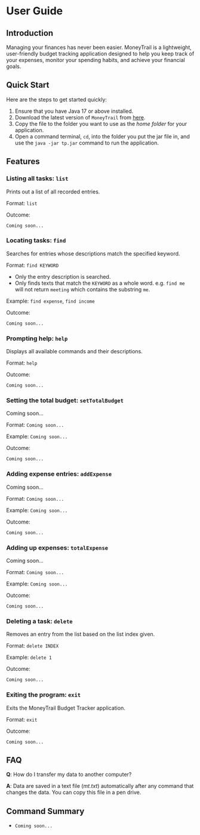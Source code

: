 # User Guide

## Introduction

Managing your finances has never been easier. MoneyTrail is a 
lightweight, user-friendly budget tracking application designed to 
help you keep track of your expenses, monitor your spending habits, 
and achieve your financial goals.

## Quick Start

Here are the steps to get started quickly:

1. Ensure that you have Java 17 or above installed.
2. Download the latest version of `MoneyTrail` from [here](http://link.to/duke).
3. Copy the file to the folder you want to use as the *home folder* for your application.
4. Open a command terminal, `cd`, into the folder you put the jar file in, and use the `java -jar tp.jar` command to run the application.

## Features 

### Listing all tasks: `list`

Prints out a list of all recorded entries.

Format: `list`

Outcome:
```
Coming soon...
```

### Locating tasks: `find`

Searches for entries whose descriptions match the specified keyword.

Format: `find KEYWORD`

- Only the entry description is searched.
- Only finds texts that match the `KEYWORD` as a whole word. e.g. `find me` will not return `meeting` which contains the substring `me`.

Example: `find expense`, `find income`

Outcome:
```
Coming soon...
```

### Prompting help: `help`

Displays all available commands and their descriptions.

Format: `help`

Outcome:
```
Coming soon...
```

### Setting the total budget: `setTotalBudget`

Coming soon...

Format: `Coming soon...`

Example: `Coming soon...`

Outcome:
```
Coming soon...
```

### Adding expense entries: `addExpense`

Coming soon...

Format: `Coming soon...`

Example: `Coming soon...`

Outcome:
```
Coming soon...
```
### Adding up expenses: `totalExpense`

Coming soon...

Format: `Coming soon...`

Example: `Coming soon...`

Outcome:
```
Coming soon...
```

### Deleting a task: `delete`

Removes an entry from the list based on the list index given.

Format: `delete INDEX`

Example: `delete 1`

Outcome:
```
Coming soon...
```

### Exiting the program: `exit`

Exits the MoneyTrail Budget Tracker application.

Format: `exit`

Outcome:
```
Coming soon...
```

## FAQ

**Q**: How do I transfer my data to another computer? 

**A**: Data are saved in a text file (*mt.txt*) automatically after
any command that changes the data. You can copy this file in a pen drive.

## Command Summary

* `Coming soon...`
